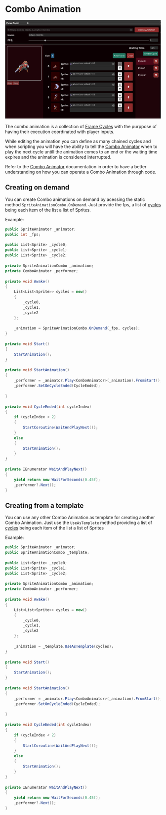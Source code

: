 # Combo Animation

![Combo Animation Window](../../images/animator-manager-combo-animation.png)

The combo animation is a collection of [Frame Cycles](../animations-manager/index.md#frame-cycle) with the purppose of
having their execution coordinated with player inputs.

While editing the animation you can define as many chained cycles and when scripting you will have the ability to
tell the [Combo Animator](../sprite-animator/combo-animator.md) when to play the next cycle untill the animation comes to
an end or the waiting time expires and the animation is considered interrupted.

Refer to the [Combo Animator](../sprite-animator/combo-animator.md) documentation in order to have a better understanding on how you can
operate a Combo Animation through code.

## Creating on demand

You can create Combo animations on demand by acessing the static method `SpriteAnimationCombo.OnDemand`. Just provide the fps, a list of [cycles](../animations-manager/index.md#frame-cycle) being each item of the list a list of Sprites.

Example:

```csharp
public SpriteAnimator _animator;
public int _fps;

public List<Sprite> _cycle0;
public List<Sprite> _cycle1;
public List<Sprite> _cycle2;

private SpriteAnimationCombo _animation;
private ComboAnimator _performer;

private void Awake()
{
    List<List<Sprite>> cycles = new()
    {
        _cycle0,
        _cycle1,
        _cycle2
    };

    _animation = SpriteAnimationCombo.OnDemand(_fps, cycles);
}

private void Start()
{
    StartAnimation();
}

private void StartAnimation()
{
    _performer = _animator.Play<ComboAnimator>(_animation).FromStart();
    _performer.SetOnCycleEnded(CycleEnded);

}

private void CycleEnded(int cycleIndex)
{
    if (cycleIndex < 2)
    {
        StartCoroutine(WaitAndPlayNext());
    }
    else
    {
        StartAnimation();
    }
}

private IEnumerator WaitAndPlayNext()
{
    yield return new WaitForSeconds(0.45f);
    _performer?.Next();
}
```

## Creating from a template

You can use any other Combo Animation as template for creating another Combo Animation. Just use the `UseAsTemplate` method providing
a list of [cycles](../animations-manager/index.md#frame-cycle) being each item of the list a list of Sprites

Example:

```csharp
public SpriteAnimator _animator;
public SpriteAnimationCombo _template;

public List<Sprite> _cycle0;
public List<Sprite> _cycle1;
public List<Sprite> _cycle2;

private SpriteAnimationCombo _animation;
private ComboAnimator _performer;

private void Awake()
{
    List<List<Sprite>> cycles = new()
    {
        _cycle0,
        _cycle1,
        _cycle2
    };

    _animation = _template.UseAsTemplate(cycles);
}

private void Start()
{
    StartAnimation();
}

private void StartAnimation()
{
    _performer = _animator.Play<ComboAnimator>(_animation).FromStart();
    _performer.SetOnCycleEnded(CycleEnded);

}

private void CycleEnded(int cycleIndex)
{
    if (cycleIndex < 2)
    {
        StartCoroutine(WaitAndPlayNext());
    }
    else
    {
        StartAnimation();
    }
}

private IEnumerator WaitAndPlayNext()
{
    yield return new WaitForSeconds(0.45f);
    _performer?.Next();
}
```
